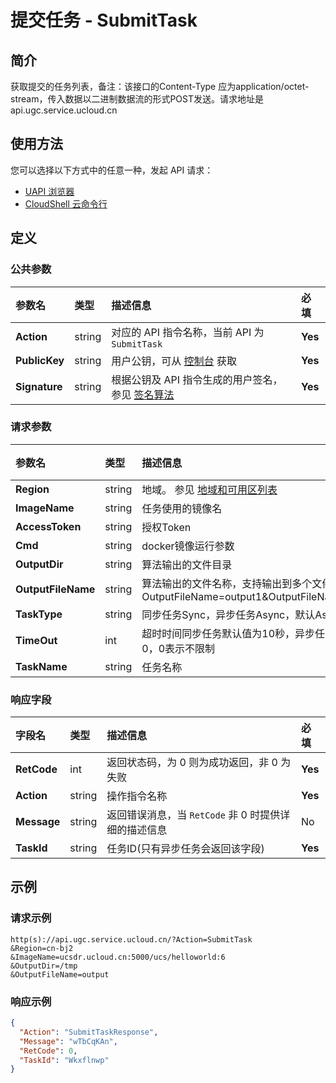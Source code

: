 # 提交任务 - SubmitTask

## 简介

获取提交的任务列表，备注：该接口的Content-Type 应为application/octet-stream，传入数据以二进制数据流的形式POST发送。请求地址是api.ugc.service.ucloud.cn






## 使用方法

您可以选择以下方式中的任意一种，发起 API 请求：
- [UAPI 浏览器](https://console.ucloud.cn/uapi/detail?id=SubmitTask)
- [CloudShell 云命令行](https://shell.ucloud.cn/)


## 定义

### 公共参数

| 参数名 | 类型 | 描述信息 | 必填 |
|:---|:---|:---|:---|
| **Action**     | string  | 对应的 API 指令名称，当前 API 为 `SubmitTask`                        | **Yes** |
| **PublicKey**  | string  | 用户公钥，可从 [控制台](https://console.ucloud.cn/uapi/apikey) 获取                                             | **Yes** |
| **Signature**  | string  | 根据公钥及 API 指令生成的用户签名，参见 [签名算法](api/summary/signature.md)  | **Yes** |

### 请求参数

| 参数名 | 类型 | 描述信息 | 必填 |
|:---|:---|:---|:---|
| **Region** | string | 地域。 参见 [地域和可用区列表](api/summary/regionlist) |**Yes**|
| **ImageName** | string | 任务使用的镜像名 |**Yes**|
| **AccessToken** | string | 授权Token	 |**Yes**|
| **Cmd** | string | docker镜像运行参数	 |No|
| **OutputDir** | string | 算法输出的文件目录	 |No|
| **OutputFileName** | string | 算法输出的文件名称，支持输出到多个文件，如OutputFileName=output1&OutputFileName=output2 |No|
| **TaskType** | string | 同步任务Sync，异步任务Async，默认Async	 |No|
| **TimeOut** | int | 超时时间同步任务默认值为10秒，异步任务为默认为0，0表示不限制	 |No|
| **TaskName** | string | 任务名称	 |No|

### 响应字段

| 字段名 | 类型 | 描述信息 | 必填 |
|:---|:---|:---|:---|
| **RetCode** | int | 返回状态码，为 0 则为成功返回，非 0 为失败 |**Yes**|
| **Action** | string | 操作指令名称 |**Yes**|
| **Message** | string | 返回错误消息，当 `RetCode` 非 0 时提供详细的描述信息 |No|
| **TaskId** | string | 任务ID(只有异步任务会返回该字段)<br /> |**Yes**|




## 示例

### 请求示例
    
```
http(s)://api.ugc.service.ucloud.cn/?Action=SubmitTask
&Region=cn-bj2
&ImageName=ucsdr.ucloud.cn:5000/ucs/helloworld:6
&OutputDir=/tmp
&OutputFileName=output
```

### 响应示例
    
```json
{
  "Action": "SubmitTaskResponse",
  "Message": "wTbCqKAn",
  "RetCode": 0,
  "TaskId": "Wkxflnwp"
}
```





